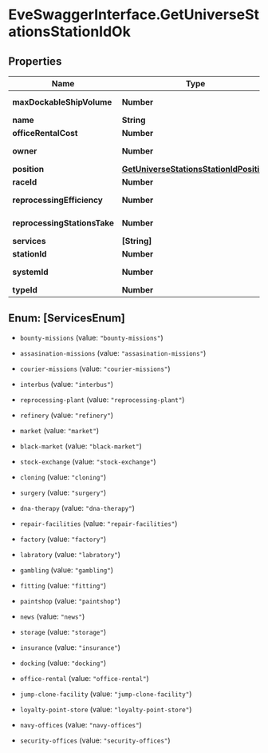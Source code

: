 # EveSwaggerInterface.GetUniverseStationsStationIdOk

## Properties
Name | Type | Description | Notes
------------ | ------------- | ------------- | -------------
**maxDockableShipVolume** | **Number** | max_dockable_ship_volume number | 
**name** | **String** | name string | 
**officeRentalCost** | **Number** | office_rental_cost number | 
**owner** | **Number** | ID of the corporation that controls this station | [optional] 
**position** | [**GetUniverseStationsStationIdPosition**](GetUniverseStationsStationIdPosition.md) |  | [optional] 
**raceId** | **Number** | race_id integer | [optional] 
**reprocessingEfficiency** | **Number** | reprocessing_efficiency number | 
**reprocessingStationsTake** | **Number** | reprocessing_stations_take number | 
**services** | **[String]** | services array | 
**stationId** | **Number** | station_id integer | 
**systemId** | **Number** | The solar system this station is in | 
**typeId** | **Number** | type_id integer | 


<a name="[ServicesEnum]"></a>
## Enum: [ServicesEnum]


* `bounty-missions` (value: `"bounty-missions"`)

* `assasination-missions` (value: `"assasination-missions"`)

* `courier-missions` (value: `"courier-missions"`)

* `interbus` (value: `"interbus"`)

* `reprocessing-plant` (value: `"reprocessing-plant"`)

* `refinery` (value: `"refinery"`)

* `market` (value: `"market"`)

* `black-market` (value: `"black-market"`)

* `stock-exchange` (value: `"stock-exchange"`)

* `cloning` (value: `"cloning"`)

* `surgery` (value: `"surgery"`)

* `dna-therapy` (value: `"dna-therapy"`)

* `repair-facilities` (value: `"repair-facilities"`)

* `factory` (value: `"factory"`)

* `labratory` (value: `"labratory"`)

* `gambling` (value: `"gambling"`)

* `fitting` (value: `"fitting"`)

* `paintshop` (value: `"paintshop"`)

* `news` (value: `"news"`)

* `storage` (value: `"storage"`)

* `insurance` (value: `"insurance"`)

* `docking` (value: `"docking"`)

* `office-rental` (value: `"office-rental"`)

* `jump-clone-facility` (value: `"jump-clone-facility"`)

* `loyalty-point-store` (value: `"loyalty-point-store"`)

* `navy-offices` (value: `"navy-offices"`)

* `security-offices` (value: `"security-offices"`)




